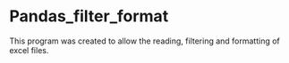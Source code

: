 # Pandas_filter_format
This program was created to allow the reading, filtering and formatting of excel files.
